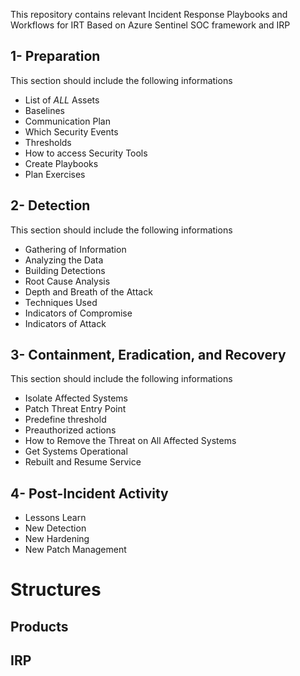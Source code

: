 This repository contains relevant Incident Response Playbooks and Workflows for IRT
Based on Azure Sentinel SOC framework and IRP 

## 1- Preparation
This section should include the following informations
- List of _ALL_ Assets
- Baselines
- Communication Plan
- Which Security Events
- Thresholds
- How to access Security Tools
- Create Playbooks
- Plan Exercises

## 2- Detection 
This section should include the following informations
- Gathering of Information
- Analyzing the Data
- Building Detections
- Root Cause Analysis
- Depth and Breath of the Attack
- Techniques Used
- Indicators of Compromise 
- Indicators of Attack
  
## 3- Containment, Eradication, and Recovery
This section should include the following informations
- Isolate Affected Systems
- Patch Threat Entry Point
- Predefine threshold
- Preauthorized actions
- How to Remove the Threat on All Affected Systems
- Get Systems Operational
- Rebuilt and Resume Service

## 4- Post-Incident Activity
- Lessons Learn
- New Detection
- New Hardening
- New Patch Management

 
# Structures

## Products

## IRP




